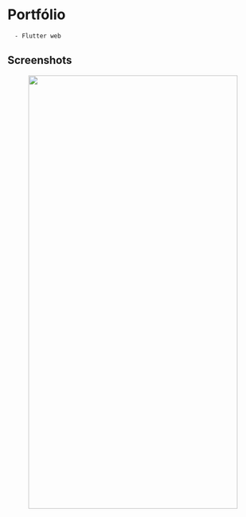 # Portfólio

```
  - Flutter web
```

## Screenshots

<p align="center">
  <img width="420" height="869" src="https://github.com/gussouzauni/meuportfolio-web/blob/master/meuportfolio-web/assets/images/layout.gif">
</p>
